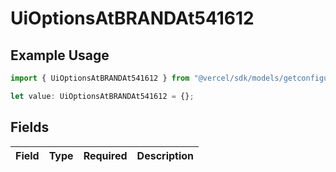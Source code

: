 # UiOptionsAtBRANDAt541612

## Example Usage

```typescript
import { UiOptionsAtBRANDAt541612 } from "@vercel/sdk/models/getconfigurationproductsop.js";

let value: UiOptionsAtBRANDAt541612 = {};
```

## Fields

| Field       | Type        | Required    | Description |
| ----------- | ----------- | ----------- | ----------- |